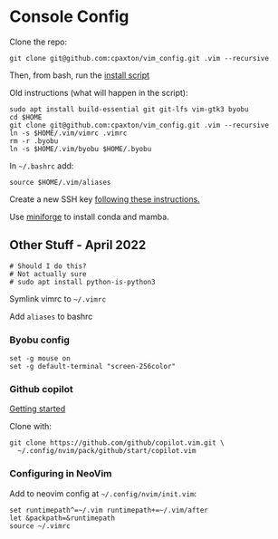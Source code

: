 # Console Config

Clone the repo:
```
git clone git@github.com:cpaxton/vim_config.git .vim --recursive
```

Then, from bash, run the [install script](install.sh)

Old instructions (what will happen in the script):
```
sudo apt install build-essential git git-lfs vim-gtk3 byobu
cd $HOME
git clone git@github.com:cpaxton/vim_config.git .vim --recursive
ln -s $HOME/.vim/vimrc .vimrc
rm -r .byobu
ln -s $HOME/.vim/byobu $HOME/.byobu
```

In `~/.bashrc` add:
```
source $HOME/.vim/aliases
```

Create a new SSH key [following these instructions.](https://docs.github.com/en/authentication/connecting-to-github-with-ssh/generating-a-new-ssh-key-and-adding-it-to-the-ssh-agent)

Use [miniforge](https://github.com/conda-forge/miniforge) to install conda and mamba.

## Other Stuff - April 2022

```
# Should I do this?
# Not actually sure
# sudo apt install python-is-python3
```

Symlink vimrc to `~/.vimrc`

Add `aliases` to bashrc


### Byobu config

```
set -g mouse on
set -g default-terminal "screen-256color"
```

### Github copilot

[Getting started](https://github.com/github/copilot.vim#getting-started)

Clone with:
```
git clone https://github.com/github/copilot.vim.git \
  ~/.config/nvim/pack/github/start/copilot.vim
```

### Configuring in NeoVim

Add to neovim config at `~/.config/nvim/init.vim`:
```
set runtimepath^=~/.vim runtimepath+=~/.vim/after
let &packpath=&runtimepath
source ~/.vimrc
```
